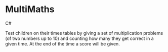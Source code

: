 MultiMaths
==========

C#

Test children on their times tables by giving a set of multiplication problems (of two numbers up to 10) and counting how many they get correct in a given time. At the end of the time a score will be given.
